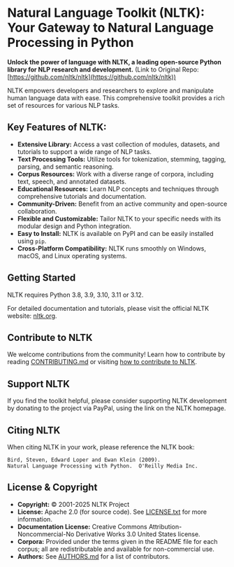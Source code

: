 # Natural Language Toolkit (NLTK): Your Gateway to Natural Language Processing in Python

**Unlock the power of language with NLTK, a leading open-source Python library for NLP research and development.** (Link to Original Repo: [https://github.com/nltk/nltk](https://github.com/nltk/nltk))

NLTK empowers developers and researchers to explore and manipulate human language data with ease. This comprehensive toolkit provides a rich set of resources for various NLP tasks.

## Key Features of NLTK:

*   **Extensive Library:** Access a vast collection of modules, datasets, and tutorials to support a wide range of NLP tasks.
*   **Text Processing Tools:** Utilize tools for tokenization, stemming, tagging, parsing, and semantic reasoning.
*   **Corpus Resources:** Work with a diverse range of corpora, including text, speech, and annotated datasets.
*   **Educational Resources:** Learn NLP concepts and techniques through comprehensive tutorials and documentation.
*   **Community-Driven:** Benefit from an active community and open-source collaboration.
*   **Flexible and Customizable:** Tailor NLTK to your specific needs with its modular design and Python integration.
*   **Easy to Install:** NLTK is available on PyPI and can be easily installed using `pip`.
*   **Cross-Platform Compatibility:** NLTK runs smoothly on Windows, macOS, and Linux operating systems.

## Getting Started

NLTK requires Python 3.8, 3.9, 3.10, 3.11 or 3.12.

For detailed documentation and tutorials, please visit the official NLTK website: [nltk.org](https://www.nltk.org/).

## Contribute to NLTK

We welcome contributions from the community! Learn how to contribute by reading [CONTRIBUTING.md](CONTRIBUTING.md) or visiting [how to contribute to NLTK](https://www.nltk.org/contribute.html).

## Support NLTK

If you find the toolkit helpful, please consider supporting NLTK development by donating to the project via PayPal, using the link on the NLTK homepage.

## Citing NLTK

When citing NLTK in your work, please reference the NLTK book:

```
Bird, Steven, Edward Loper and Ewan Klein (2009).
Natural Language Processing with Python.  O'Reilly Media Inc.
```

## License & Copyright

*   **Copyright:** © 2001-2025 NLTK Project
*   **License:** Apache 2.0 (for source code). See [LICENSE.txt](LICENSE.txt) for more information.
*   **Documentation License:** Creative Commons Attribution-Noncommercial-No Derivative Works 3.0 United States license.
*   **Corpora:** Provided under the terms given in the README file for each corpus; all are redistributable and available for non-commercial use.
*   **Authors:** See [AUTHORS.md](AUTHORS.md) for a list of contributors.